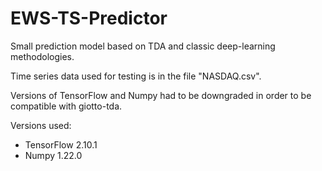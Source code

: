 # EWS-TS-Predictor

Small prediction model based on TDA and classic deep-learning methodologies.

Time series data used for testing is in the file "NASDAQ.csv".

Versions of TensorFlow and Numpy had to be downgraded in order to be compatible with giotto-tda.

Versions used:
  - TensorFlow 2.10.1
  - Numpy 1.22.0
